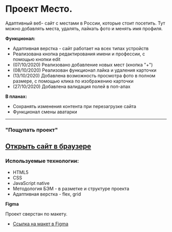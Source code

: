 # Проект Место.
Адаптивный веб- сайт с местами в России, которые стоит посетить. Тут можно добавлять места,
удалять, лайкать фото и менять имя профиля.

**Функционал:**
* Адаптивная верстка - сайт работает на всех типах устройств
* Реализована кнопка редактирования имени и профессии, с помощью кнопки edit
* (07/10/2020) Реализовано добавление новых мест (кнопка "+")
* (08/10/2020) Реализован функционал лайка и удаления карточки
* (13/10/2020) Добавлена возможность просмотра фото в полном размере, с помощью клика по изображению карточки
* (27/10/2020) Добавлена валидация полей в поп-апах

**В планах:**
* Сохранять изменения контента при перезагрузке сайта
* Функционал смены аватарки
----------

### "Пощупать проект"

[Открыть сайт в браузере](https://tom-pepper.github.io/mesto/index.html)
---

### Используемые технологии:
* HTML5
* CSS
* JavaScript native
* Методология БЭМ - в разметке и структуре проекта
* Адаптивная верстка - flex, grid

**Figma**

Проект сверстан по макету.
* [Ссылка на макет в Figma](https://www.figma.com/file/StZjf8HnoeLdiXS7dYrLAh/JavaScript.-Sprint-4)
